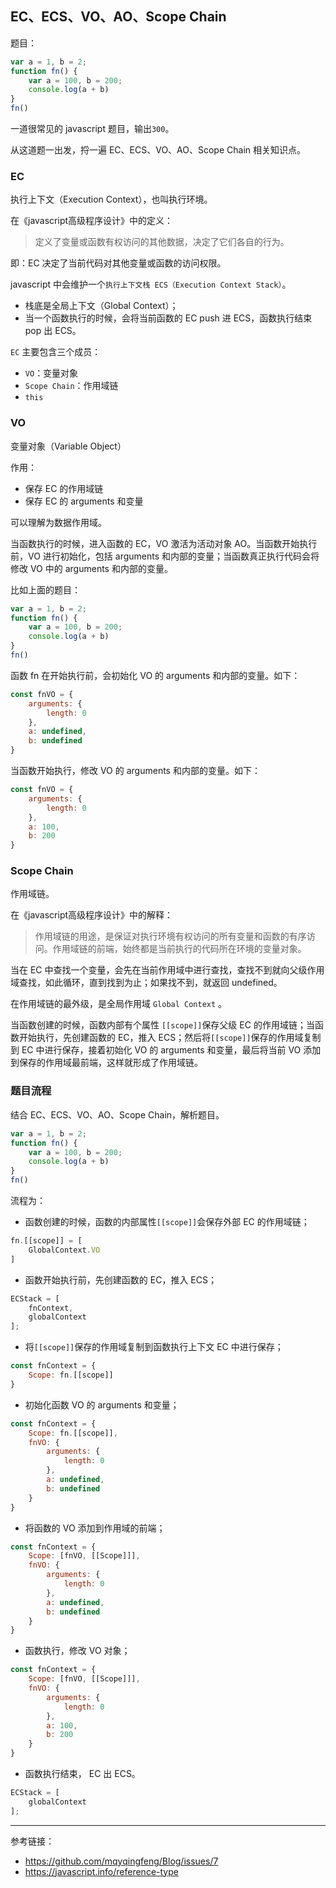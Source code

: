 ## EC、ECS、VO、AO、Scope Chain

题目：

```javascript
var a = 1, b = 2;
function fn() {
	var a = 100, b = 200;
	console.log(a + b)
}
fn()
```

一道很常见的 javascript 题目，输出`300`。

从这道题一出发，捋一遍 EC、ECS、VO、AO、Scope Chain 相关知识点。

### EC

执行上下文（Execution Context），也叫执行环境。

在《javascript高级程序设计》中的定义：

> 定义了变量或函数有权访问的其他数据，决定了它们各自的行为。

即：EC 决定了当前代码对其他变量或函数的访问权限。

javascript 中会维护一个`执行上下文栈 ECS（Execution Context Stack）`。

- 栈底是全局上下文（Global Context）；
- 当一个函数执行的时候，会将当前函数的 EC push 进 ECS，函数执行结束 pop 出 ECS。

`EC` 主要包含三个成员：

- `VO`：变量对象
- `Scope Chain`：作用域链
- `this`

### VO

变量对象（Variable Object）

作用：

- 保存 EC 的作用域链
- 保存 EC 的 arguments 和变量

可以理解为数据作用域。

当函数执行的时候，进入函数的 EC，VO 激活为活动对象 AO。当函数开始执行前，VO 进行初始化，包括 arguments 和内部的变量；当函数真正执行代码会将修改 VO 中的 arguments 和内部的变量。

比如上面的题目：

```javascript
var a = 1, b = 2;
function fn() {
	var a = 100, b = 200;
	console.log(a + b)
}
fn()
```

函数 fn 在开始执行前，会初始化 VO 的 arguments 和内部的变量。如下：

```javascript
const fnVO = {
	arguments: {
        length: 0
    },
    a: undefined,
    b: undefined
}
```

当函数开始执行，修改 VO 的 arguments 和内部的变量。如下：

```javascript
const fnVO = {
	arguments: {
        length: 0
    },
    a: 100,
    b: 200
}
```

### Scope Chain

作用域链。

在《javascript高级程序设计》中的解释：

>作用域链的用途，是保证对执行环境有权访问的所有变量和函数的有序访问。作用域链的前端，始终都是当前执行的代码所在环境的变量对象。

当在 EC 中查找一个变量，会先在当前作用域中进行查找，查找不到就向父级作用域查找，如此循环，直到找到为止；如果找不到，就返回 undefined。

在作用域链的最外级，是全局作用域 `Global Context`	。

当函数创建的时候，函数内部有个属性 `[[scope]]`保存父级 EC 的作用域链；当函数开始执行，先创建函数的 EC，推入 ECS；然后将`[[scope]]`保存的作用域复制到 EC 中进行保存，接着初始化 VO 的 arguments 和变量，最后将当前 VO 添加到保存的作用域最前端，这样就形成了作用域链。

### 题目流程

结合 EC、ECS、VO、AO、Scope Chain，解析题目。

```javascript
var a = 1, b = 2;
function fn() {
	var a = 100, b = 200;
	console.log(a + b)
}
fn()
```

流程为：

- 函数创建的时候，函数的内部属性`[[scope]]`会保存外部 EC 的作用域链；

```javascript
fn.[[scope]] = [
    GlobalContext.VO
]
```

- 函数开始执行前，先创建函数的 EC，推入 ECS；

```javascript
ECStack = [
    fnContext,
    globalContext
];
```

- 将`[[scope]]`保存的作用域复制到函数执行上下文 EC 中进行保存；

```javascript
const fnContext = {
	Scope: fn.[[scope]]
}
```

- 初始化函数 VO 的 arguments 和变量；

```javascript
const fnContext = {
	Scope: fn.[[scope]],
    fnVO: {
        arguments: {
            length: 0
        },
        a: undefined,
        b: undefined
    }
}
```

- 将函数的 VO 添加到作用域的前端；

```javascript
const fnContext = {
	Scope: [fnVO, [[Scope]]],
    fnVO: {
        arguments: {
            length: 0
        },
        a: undefined,
        b: undefined
    }
}
```

- 函数执行，修改 VO 对象；

```javascript
const fnContext = {
	Scope: [fnVO, [[Scope]]],
    fnVO: {
        arguments: {
            length: 0
        },
        a: 100,
        b: 200
    }
}
```

- 函数执行结束， EC 出 ECS。

```javascript
ECStack = [
    globalContext
];
```

---

参考链接：

- https://github.com/mqyqingfeng/Blog/issues/7
- https://javascript.info/reference-type